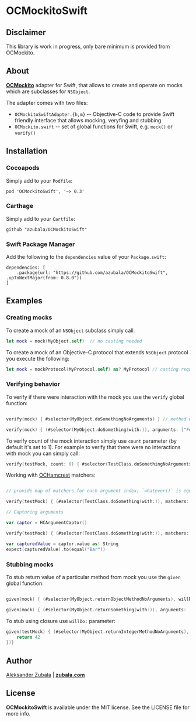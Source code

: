 # OCMockitoSwift

## Disclaimer

This library is work in progress, only bare minimum is provided from OCMockito.

## About

[**OCMockito**](https://github.com/jonreid/OCMockito) adapter for Swift, that allows to create and operate on mocks which are subclasses for `NSObject`.

The adapter comes with two files:

- `OCMockitoSwiftAdapter.{h,m}` -- Objective-C code to provide Swift friendly interface that allows mocking, veryfing and stubbing
- `OCMockito.swift` -- set of global functions for Swift, e.g. `mock()` or `verify()`

## Installation

### Cocoapods

Simply add to your `Podfile`:

```
pod 'OCMockitoSwift', '~> 0.3'
```

### Carthage

Simply add to your `Cartfile`:

```
github "azubala/OCMockitoSwift"
```

### Swift Package Manager

Add the following to the `dependencies` value of your `Package.swift`:

```
dependencies: [
    .package(url: "https://github.com/azubala/OCMockitoSwift", .upToNextMajor(from: 0.8.0"))
]
```

## Examples

### Creating mocks

To create a mock of an `NSObject` subclass simply call:

```swift
let mock = mock(MyObject.self)  // no casting needed
``` 

To create a mock of an Objective-C protocol that extends `NSObject` protocol you execute the following:

```swift
let mock = mockProtocol(MyProtocol.self) as? MyProtocol // casting required :(
```

### Verifying behavior

To verify if there were interaction with the mock you use the `verify` global function:

```swift

verify(mock) { #selector(MyObject.doSomethingNoArguments) } // method without arguments

verify(mock) { (#selector(MyObject.doSomething(with:)), arguments: ["Foo"]) } // method with arguments

```

To verify count of the mock interaction simply use `count` parameter (by default it's set to 1). For example to verify that there were no interactions with mock you can simply call:

```swift
verify(testMock, count: 0) { #selector(TestClass.doSomethingNoArguments) }
```

Working with [OCHamcrest](https://github.com/hamcrest/OCHamcrest) matchers:

```swift

// provide map of matchers for each argument index; `whatever()` is equivalent of `anything()`

verify(testMock) { (#selector(TestClass.doSomething(with:)), matchers: [0: whatever()]) } 

// Capturing arguments

var captor = HCArgumentCaptor()

verify(testMock) { (#selector(TestClass.doSomething(with:)), matchers: [0: captor]) }

var capturedValue = captor.value as! String
expect(capturedValue).to(equal("Bar"))

```


### Stubbing mocks

To stub return value of a particular method from mock you use the `given` global function:

```swift

given(mock) { (#selector(MyObject.returnObjectMethodNoArguments), willReturn: "Fake Value")} // method without arguments

given(mock) { (#selector(MyObject.returnSomething(with:)), arguments: ["Foo"], willReturn: "Fake Value")} // method with arguments

```

To stub using closure use `willDo:` parameter:

```swift
given(testMock) { (#selector(MyObject.returnIntegerMethodNoArguments), willDo: { _ in
    return 42
})}
```

## Author

[Aleksander Zubala](mailto:alek@zubala.com) | [**zubala.com**](http://zubala.com)

## License

**OCMockitoSwift** is available under the MIT license. See the LICENSE file for more info.
